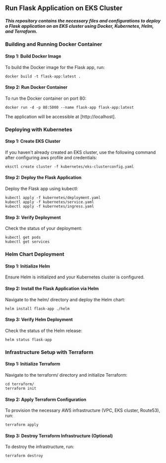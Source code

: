 ## Run Flask Application on EKS Cluster
##### This repository contains the necessary files and configurations to deploy a Flask application on an EKS cluster using Docker, Kubernetes, Helm, and Terraform.

### Building and Running Docker Container
#### Step 1: Build Docker Image
To build the Docker image for the Flask app, run:
```
docker build -t flask-app:latest .
```
#### Step 2: Run Docker Container
To run the Docker container on port 80:
```
docker run -d -p 80:5000 --name flask-app flask-app:latest
```
The application will be accessible at [http://localhost].

### Deploying with Kubernetes
#### Step 1: Create EKS Cluster
If you haven't already created an EKS cluster, use the following command after configuring aws profile and credentials:
```
eksctl create cluster -f kubernetes/eks-clusterconfig.yaml
```
#### Step 2: Deploy the Flask Application
Deploy the Flask app using kubectl:
```
kubectl apply -f kubernetes/deployment.yaml
kubectl apply -f kubernetes/service.yaml
kubectl apply -f kubernetes/ingress.yaml
```
#### Step 3: Verify Deployment
Check the status of your deployment:
```
kubectl get pods
kubectl get services
```
### Helm Chart Deployment
#### Step 1: Initialize Helm
Ensure Helm is initialized and your Kubernetes cluster is configured.

#### Step 2: Install the Flask Application via Helm
Navigate to the helm/ directory and deploy the Helm chart:
```
helm install flask-app ./helm
```
#### Step 3: Verify Helm Deployment
Check the status of the Helm release:
```
helm status flask-app
```
### Infrastructure Setup with Terraform
#### Step 1: Initialize Terraform
Navigate to the terraform/ directory and initialize Terraform:
```
cd terraform/
terraform init
```
#### Step 2: Apply Terraform Configuration
To provision the necessary AWS infrastructure (VPC, EKS cluster, Route53), run:
```
terraform apply
```
#### Step 3: Destroy Terraform Infrastructure (Optional)
To destroy the infrastructure, run:
```
terraform destroy
```
